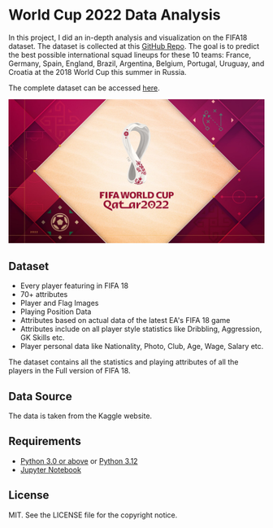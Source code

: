 # World Cup 2022 Data Analysis

In this project, I did an in-depth analysis and visualization on the FIFA18 dataset. The dataset is collected at this [GitHub Repo](https://github.com/amanthedorkknight/fifa18-all-player-statistics). The goal is to predict the best possible international squad lineups for these 10 teams: France, Germany, Spain, England, Brazil, Argentina, Belgium, Portugal, Uruguay, and Croatia at the 2018 World Cup this summer in Russia. 

The complete dataset can be accessed [here](https://www.kaggle.com/datasets/bryanb/fifa-player-stats-database?resource=download).

![world-cup](images/fifa-world-cup-2022.jpg)

## Dataset

 - Every player featuring in FIFA 18
 - 70+ attributes 
 - Player and Flag Images
 - Playing Position Data
 - Attributes based on actual data of the latest  EA's FIFA 18 game
 - Attributes include on all player style statistics like Dribbling, Aggression, GK Skills etc.
 - Player personal data like Nationality, Photo, Club, Age, Wage, Salary etc.

The dataset contains all the statistics and playing attributes of all the players in the Full version of FIFA 18.

## Data Source

The data is taken from the Kaggle website. 

## Requirements

* [Python 3.0 or above](https://www.python.org/download/releases/3.0/) or [Python 3.12](https://www.python.org/downloads/release/python-312/)
* [Jupyter Notebook](http://jupyter.org/)

## License

MIT. See the LICENSE file for the copyright notice.
